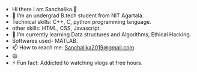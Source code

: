 - Hi there I am Sanchalika.👋
- 🔭 I’m an undergrad B.tech student from NIT Agartala. 
- Technical skills: C++, C, python programming language.
- other skills: HTML, CSS, Javascript.
- 🌱 I’m currently learning Data structures and Algorithms, Ethical Hacking.
- Softwares used- MATLAB.
- 📫 How to reach me: Sanchalika2019@gmail.com
- 😄 
- ⚡ Fun fact: Addicted to watching vlogs at free hours.


